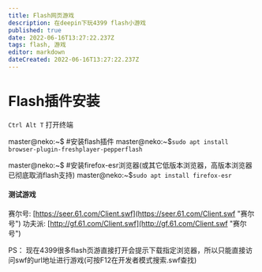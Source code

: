 ```yaml
---
title: Flash网页游戏
description: 在deepin下玩4399 flash小游戏
published: true
date: 2022-06-16T13:27:22.237Z
tags: flash, 游戏
editor: markdown
dateCreated: 2022-06-16T13:27:22.237Z
---
```


# Flash插件安装

`Ctrl Alt T` 打开终端

master@neko:~$ #安装flash插件
master@neko:~$`sudo apt install browser-plugin-freshplayer-pepperflash `

master@neko:~$ #安装firefox-esr浏览器(或其它低版本浏览器，高版本浏览器已彻底取消flash支持)
master@neko:~$`sudo apt install firefox-esr `

#### 测试游戏

赛尔号:  [https://seer.61.com/Client.swf](https://seer.61.com/Client.swf "赛尔号")
功夫派:  [http://gf.61.com/Client.swf](http://gf.61.com/Client.swf "赛尔号")

PS：
现在4399很多flash页游直接打开会提示下载指定浏览器，所以只能直接访问swf的url地址进行游戏(可按F12在开发者模式搜索.swf查找)


